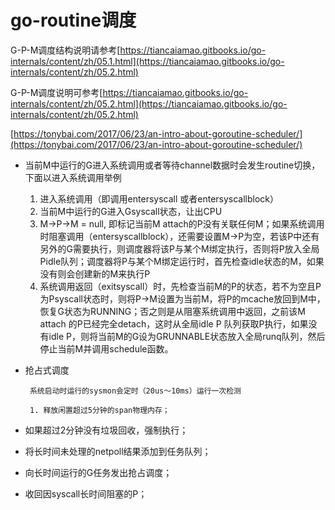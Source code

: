 # go-routine调度

G-P-M调度结构说明请参考[https://tiancaiamao.gitbooks.io/go-internals/content/zh/05.1.html](https://tiancaiamao.gitbooks.io/go-internals/content/zh/05.2.html)

G-P-M调度说明可参考[https://tiancaiamao.gitbooks.io/go-internals/content/zh/05.2.html](https://tiancaiamao.gitbooks.io/go-internals/content/zh/05.2.html)

[https://tonybai.com/2017/06/23/an-intro-about-goroutine-scheduler/](https://tonybai.com/2017/06/23/an-intro-about-goroutine-scheduler/)

* 当前M中运行的G进入系统调用或者等待channel数据时会发生routine切换，下面以进入系统调用举例

  1. 进入系统调用（即调用entersyscall 或者entersyscallblock）
  2. 当前M中运行的G进入Gsyscall状态，让出CPU
  3. M-&gt;P-&gt;M = null, 即标记当前M attach的P没有关联任何M；如果系统调用时阻塞调用（entersyscallblock），还需要设置M-&gt;P为空，若该P中还有另外的G需要执行，则调度器将该P与某个M绑定执行，否则将P放入全局Pidle队列；调度器将P与某个M绑定运行时，首先检查idle状态的M，如果没有则会创建新的M来执行P
  4. 系统调用返回（exitsyscall）时，先检查当前M的P的状态，若不为空且P为Psyscall状态时，则将P-&gt;M设置为当前M，将P的mcache放回到M中，恢复G状态为RUNNING；否之则是从阻塞系统调用中返回，之前该M attach 的P已经完全detach，这时从全局idle P 队列获取P执行，如果没有idle P，则将当前M的G设为GRUNNABLE状态放入全局runq队列，然后停止当前M并调用schedule函数。

* 抢占式调度

       系统启动时运行的sysmon会定时（20us～10ms）运行一次检测

       1. 释放闲置超过5分钟的span物理内存；

* 如果超过2分钟没有垃圾回收，强制执行；
* 将长时间未处理的netpoll结果添加到任务队列；
* 向长时间运行的G任务发出抢占调度；
* 收回因syscall长时间阻塞的P；



